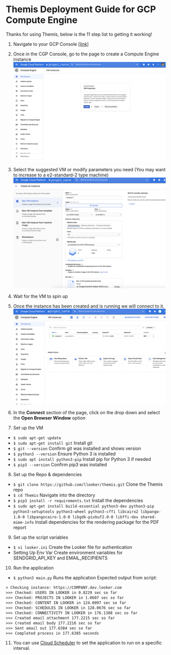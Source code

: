 # Themis Deployment Guide for GCP Compute Engine

Thanks for using Themis, below is the 11 step list to getting it working!

1. Navigate to your GCP Console [[link]](https://console.cloud.google.com/compute/instances)

2. Once in the CGP Console, go to the page to create a Compute Engine instance
![](/docs/img/GCP/step1_open_cloud_console.png "Opening Cloud Console")


3. Select the suggested VM or modify parameters you need (You may want to increase to a e2-standard-2 type machine)
![](/docs/img/GCP/step2_create_vm.png "Creating the VM Instance")

4. Wait for the VM to spin up

5. Once the instance has been created and is running we will connect to it.
![](/docs/img/GCP/step3_connect_to_vm.png "Connecting to the VM")

6. In the **Connect** section of the page, click on the drop down and select the **Open Browser Window** option

7. Set up the VM
- `$ sudo apt-get update`
- `$ sudo apt-get install git` Install git
- `$ git --version`  Confirm git was installed and shows version
- `$ python3 --version`  Ensure Python 3 is installed
- `$ sudo apt install python3-pip`  Install pip for Python 3 if needed
- `$ pip3 --version`  Confirm pip3 was installed

8. Set up the Repo & dependencies
- `$ git clone https://github.com/llooker/themis.git`  Clone the Themis repo
- `$ cd Themis`  Navigate into the directory
- `$ pip3 install -r requirements.txt`  Install the dependencies
- `$ sudo apt-get install build-essential python3-dev python3-pip python3-setuptools python3-wheel python3-cffi libcairo2 libpango-1.0-0 libpangocairo-1.0-0 libgdk-pixbuf2.0-0 libffi-dev shared-mime-info` Install dependencies for the rendering package for the PDF report

9. Set up the script variables
- `$ vi looker.ini`  Create the Looker file for authentication
- Setting Up Env Var Create environment variables for SENDGRID_API_KEY and EMAIL_RECIPIENTS 

10. Run the application
- `$ python3 main.py`	Runs the application
Expected output from script:
```
> Checking instance: https://COMPANY.dev.looker.com
>>> Checked: USERS IN LOOKER in 0.8229 sec so far
>>> Checked: PROJECTS IN LOOKER in 1.0607 sec so far
>>> Checked: CONTENT IN LOOKER in 124.0097 sec so far
>>> Checked: SCHEDULES IN LOOKER in 128.0676 sec so far
>>> Checked: CONNECTIVITY IN LOOKER in 176.1308 sec so far
>>> Created email attachment 177.2215 sec so far
>>> Created email body 177.2216 sec so far
>>> Sent email out 177.6384 sec so far
>>> Completed process in 177.6385 seconds
```

11. You can use [Cloud Scheduler](https://cloud.google.com/scheduler/docs/quickstart#create_a_job) to set the application to run on a specific interval.




